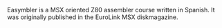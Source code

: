 ﻿Easymbler is a MSX oriented Z80 assembler course written in Spanish. It was originally published in the EuroLink MSX diskmagazine.